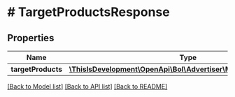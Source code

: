 # # TargetProductsResponse

## Properties

Name | Type | Description | Notes
------------ | ------------- | ------------- | -------------
**targetProducts** | [**\ThisIsDevelopment\OpenApi\Bol\Advertiser\Models\TargetProduct[]**](TargetProduct.md) |  |

[[Back to Model list]](../../README.md#models) [[Back to API list]](../../README.md#endpoints) [[Back to README]](../../README.md)
